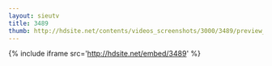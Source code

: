```yaml
---
layout: sieutv
title: 3489
thumb: http://hdsite.net/contents/videos_screenshots/3000/3489/preview_360p.mp4.jpg
---
```

{% include iframe src='http://hdsite.net/embed/3489' %}
 
